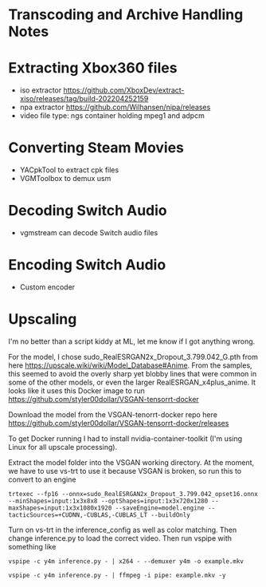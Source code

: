 # Transcoding and Archive Handling Notes

# Extracting Xbox360 files
- iso extractor https://github.com/XboxDev/extract-xiso/releases/tag/build-202204252159
- npa extractor https://github.com/Wilhansen/nipa/releases
- video file type: ngs container holding mpeg1 and adpcm

# Converting Steam Movies
- YACpkTool to extract cpk files
- VGMToolbox to demux usm

# Decoding Switch Audio
- vgmstream can decode Switch audio files

# Encoding Switch Audio
- Custom encoder

# Upscaling

I'm no better than a script kiddy at ML, let me know if I got anything wrong.

For the model, I chose sudo_RealESRGAN2x_Dropout_3.799.042_G.pth from here https://upscale.wiki/wiki/Model_Database#Anime. 
From the samples, this seemed to avoid the overly sharp yet blobby lines that were common in some of the 
other models, or even the larger RealESRGAN_x4plus_anime. It looks like it uses this Docker image to 
run https://github.com/styler00dollar/VSGAN-tensorrt-docker

Download the model from the VSGAN-tenorrt-docker repo here https://github.com/styler00dollar/VSGAN-tensorrt-docker/releases

To get Docker running I had to install nvidia-container-toolkit (I'm using Linux for all upscale processing).

Extract the model folder into the VSGAN working directory. At the moment, we have to use vs-trt to use it because 
VSGAN is broken, so run this to convert to an engine
```commandline
trtexec --fp16 --onnx=sudo_RealESRGAN2x_Dropout_3.799.042_opset16.onnx --minShapes=input:1x3x8x8 --optShapes=input:1x3x720x1280 --maxShapes=input:1x3x1080x1920 --saveEngine=model.engine --tacticSources=+CUDNN,-CUBLAS,-CUBLAS_LT --buildOnly
```

Turn on vs-trt in the inference_config as well as color matching. Then change inference.py to load the correct video.
Then run vspipe with something like

```shell
vspipe -c y4m inference.py - | x264 - --demuxer y4m -o example.mkv

vspipe -c y4m inference.py - | ffmpeg -i pipe: example.mkv -y
```



